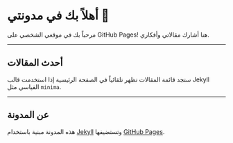 # أهلاً بك في مدونتي 🌟

مرحباً بك في موقعي الشخصي على GitHub Pages! هنا أشارك مقالاتي وأفكاري.

---

## أحدث المقالات

ستجد قائمة المقالات تظهر تلقائياً في الصفحة الرئيسية إذا استخدمت قالب Jekyll القياسي مثل `minima`.

---

## عن المدونة

هذه المدونة مبنية باستخدام [Jekyll](https://jekyllrb.com/) وتستضيفها [GitHub Pages](https://pages.github.com/).
